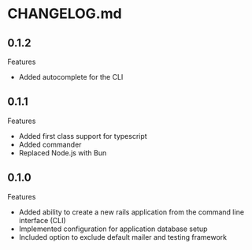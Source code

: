 # CHANGELOG.md

## 0.1.2

Features
  - Added autocomplete for the CLI

## 0.1.1

Features

  - Added first class support for typescript
  - Added commander
  - Replaced Node.js with Bun

## 0.1.0

Features

  - Added ability to create a new rails application from the command line interface (CLI)
  - Implemented configuration for application database setup
  - Included option to exclude default mailer and testing framework
